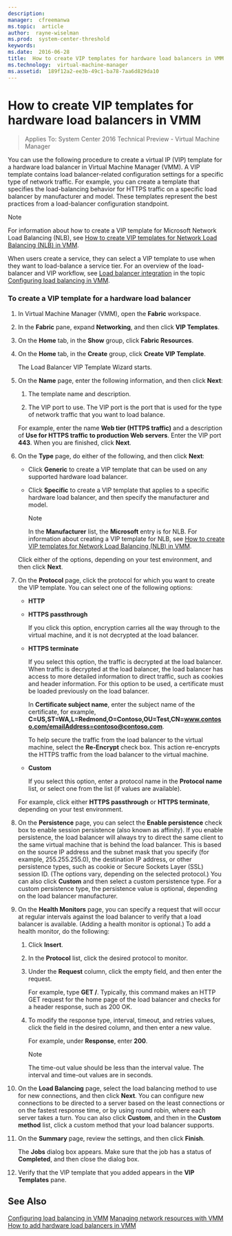 ```yaml
---
description:  
manager:  cfreemanwa
ms.topic:  article
author:  rayne-wiselman
ms.prod:  system-center-threshold
keywords:  
ms.date:  2016-06-28
title:  How to create VIP templates for hardware load balancers in VMM
ms.technology:  virtual-machine-manager
ms.assetid:  189f12a2-ee3b-49c1-ba78-7aa6d829da10
---
```


# How to create VIP templates for hardware load balancers in VMM

>Applies To: System Center 2016 Technical Preview - Virtual Machine Manager

You can use the following procedure to create a virtual IP (VIP) template for a hardware load balancer in Virtual Machine Manager (VMM). A VIP template contains load balancer-related configuration settings for a specific type of network traffic. For example, you can create a template that specifies the load-balancing behavior for HTTPS traffic on a specific load balancer by manufacturer and model. These templates represent the best practices from a load-balancer configuration standpoint.

> [!NOTE]
> For information about how to create a VIP template for Microsoft Network Load Balancing (NLB), see [How to create VIP templates for Network Load Balancing &#40;NLB&#41; in VMM](How-to-create-VIP-templates-for-Network-Load-Balancing--NLB--in-VMM.md).

When users create a service, they can select a VIP template to use when they want to load-balance a service tier. For an overview of the load-balancer and VIP workflow, see [Load balancer integration](Configuring-load-balancing-in-VMM.md#BKMK_LoadBalancerIntegration) in the topic [Configuring load balancing in VMM](Configuring-load-balancing-in-VMM.md).

### To create a VIP template for a hardware load balancer

1.  In Virtual Machine Manager (VMM), open the **Fabric** workspace.

2.  In the **Fabric** pane, expand **Networking**, and then click **VIP Templates**.

3.  On the **Home** tab, in the **Show** group, click **Fabric Resources**.

4.  On the **Home** tab, in the **Create** group, click **Create VIP Template**.

    The Load Balancer VIP Template Wizard starts.

5.  On the **Name** page, enter the following information, and then click **Next**:

    1.  The template name and description.

    2.  The VIP port to use. The VIP port is the port that is used for the type of network traffic that you want to load balance.

    For example, enter the name **Web tier (HTTPS traffic)** and a description of **Use for HTTPS traffic to production Web servers**. Enter the VIP port **443**. When you are finished, click **Next**.

6.  On the **Type** page, do either of the following, and then click **Next**:

    -   Click **Generic** to create a VIP template that can be used on any supported hardware load balancer.

    -   Click **Specific** to create a VIP template that applies to a specific hardware load balancer, and then specify the manufacturer and model.

        > [!NOTE]
        > In the **Manufacturer** list, the **Microsoft** entry is for NLB. For information about creating a VIP template for NLB, see [How to create VIP templates for Network Load Balancing &#40;NLB&#41; in VMM](How-to-create-VIP-templates-for-Network-Load-Balancing--NLB--in-VMM.md).

    Click either of the options, depending on your test environment, and then click **Next**.

7.  On the **Protocol** page, click the protocol for which you want to create the VIP template. You can select one of the following options:

    -   **HTTP**

    -   **HTTPS passthrough**

        If you click this option, encryption carries all the way through to the virtual machine, and it is not decrypted at the load balancer.

    -   **HTTPS terminate**

        If you select this option, the traffic is decrypted at the load balancer. When traffic is decrypted at the load balancer, the load balancer has access to more detailed information to direct traffic, such as cookies and header information. For this option to be used, a certificate must be loaded previously on the load balancer.

        In **Certificate subject name**, enter the subject name of the certificate, for example, **C=US,ST=WA,L=Redmond,O=Contoso,OU=Test,CN=www.contoso.com/emailAddress=contoso@contoso.com**.

        To help secure the traffic from the load balancer to the virtual machine, select the **Re-Encrypt** check box. This action re-encrypts the HTTPS traffic from the load balancer to the virtual machine.

    -   **Custom**

        If you select this option, enter a protocol name in the **Protocol name** list, or select one from the list (if values are available).

    For example, click either **HTTPS passthrough** or **HTTPS terminate**, depending on your test environment.

8.  On the **Persistence** page, you can select the **Enable persistence** check box to enable session persistence (also known as affinity). If you enable persistence, the load balancer will always try to direct the same client to the same virtual machine that is behind the load balancer. This is based on the source IP address and the subnet mask that you specify (for example, 255.255.255.0), the destination IP address, or other persistence types, such as cookie or Secure Sockets Layer (SSL) session ID. (The options vary, depending on the selected protocol.) You can also click **Custom** and then select a custom persistence type. For a custom persistence type, the persistence value is optional, depending on the load balancer manufacturer.

9. On the **Health Monitors** page, you can specify a request that will occur at regular intervals against the load balancer to verify that a load balancer is available. (Adding a health monitor is optional.) To add a health monitor, do the following:

    1.  Click **Insert**.

    2.  In the **Protocol** list, click the desired protocol to monitor.

    3.  Under the **Request** column, click the empty field, and then enter the request.

        For example, type **GET /**. Typically, this command makes an HTTP GET request for the home page of the load balancer and checks for a header response, such as 200 OK.

    4.  To modify the response type, interval, timeout, and retries values, click the field in the desired column, and then enter a new value.

        For example, under **Response**, enter **200**.

        > [!NOTE]
        > The time-out value should be less than the interval value. The interval and time-out values are in seconds.

10. On the **Load Balancing** page, select the load balancing method to use for new connections, and then click **Next**. You can configure new connections to be directed to a server based on the least connections or on the fastest response time, or by using round robin, where each server takes a turn. You can also click **Custom**, and then in the **Custom method** list, click a custom method that your load balancer supports.

11. On the **Summary** page, review the settings, and then click **Finish**.

    The **Jobs** dialog box appears. Make sure that the job has a status of **Completed**, and then close the dialog box.

12. Verify that the VIP template that you added appears in the **VIP Templates** pane.

## See Also
[Configuring load balancing in VMM](Configuring-load-balancing-in-VMM.md)
[Managing network resources with VMM](Managing-network-resources-with-VMM.md)
[How to add hardware load balancers in VMM](How-to-add-hardware-load-balancers-in-VMM.md)



